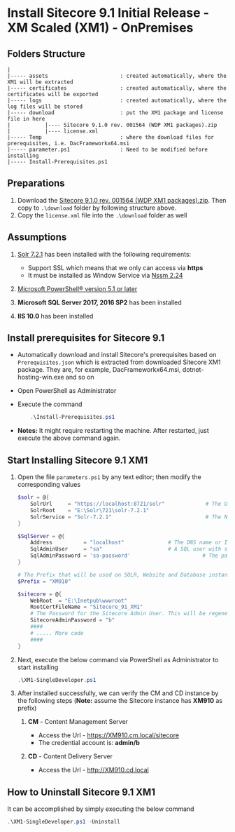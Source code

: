 # Install Sitecore 9.1 Initial Release - XM Scaled (XM1) - OnPremises

## Folders Structure

```
|
|----- assets                       : created automatically, where the XM1 will be extracted
|----- certificates                 : created automatically, where the certificates will be exported
|----- logs                         : created automatically, where the log files will be stored
|----- download                     : put the XM1 package and license file in here
|           |---- Sitecore 9.1.0 rev. 001564 (WDP XM1 packages).zip
|           |---- license.xml
|----- Temp                         : where the download files for prerequisites, i.e. DacFrameworkx64.msi
|----- parameter.ps1                : Need to be modified before installing
|----- Install-Prerequisites.ps1
```

## Preparations

1. Download the [Sitecore 9.1.0 rev. 001564 (WDP XM1 packages).zip](https://dev.sitecore.net/~/media/B6F43F5FC9C54ED9A7425B76F134E08C.ashx). Then copy to `.\download` folder by following structure above.
2. Copy the `license.xml` file into the `.\download` folder as well

## Assumptions

1. [Solr 7.2.1](https://archive.apache.org/dist/lucene/solr/7.2.1/solr-7.2.1.zip) has been installed with the following requirements:
   - Support SSL which means that we only can access via **https**
   - It must be installed as Window Service via [Nssm 2.24](https://nssm.cc/release/nssm-2.24.zip)

2. [Microsoft PowerShell® version 5.1 or later](https://www.microsoft.com/en-us/download/details.aspx?id=54616)
3. **Microsoft SQL Server 2017, 2016 SP2** has been installed
4. **IIS 10.0** has been installed

## Install prerequisites for Sitecore 9.1

- Automatically download and install Sitecore's prerequisites based on `Prerequisites.json` which is extracted from downloaded Sitecore XM1 package. They are, for example, DacFrameworkx64.msi, dotnet-hosting-win.exe and so on
- Open PowerShell as Administrator
- Execute the command
  
    ```powershell
        .\Install-Prerequisites.ps1
    ```
- **Notes:** It might require restarting the machine. After restarted, just execute the above command again.

## Start Installing Sitecore 9.1 XM1

1. Open the file `parameters.ps1` by any text editor; then modify the corresponding values

    ```powershell
    $solr = @{
        SolrUrl     = "https://localhost:8721/solr"             # The URL of the Solr Server
        SolrRoot    = "E:\Solr\721\solr-7.2.1"                           # The Folder that Solr has been installed in.
        SolrService = "Solr-7.2.1"                              # The Name of the Solr Service.
    }

    $SqlServer = @{
        Address          = "localhost"              # The DNS name or IP of the SQL Instance.
        SqlAdminUser     = "sa"                     # A SQL user with sysadmin privileges.
        SqlAdminPassword = 'sa-password'                       # The password for $SQLAdminUser.
    }

    # The Prefix that will be used on SOLR, Website and Database instances.
    $Prefix = "XM910"

    $sitecore = @{
        WebRoot  = "E:\Inetpub\wwwroot"
        RootCertFileName = "Sitecore_91_XM1"
        # The Password for the Sitecore Admin User. This will be regenerated if left on the default.
        SitecoreAdminPassword = "b"
        ####
        # ..... More code
        ####
    }
    ```
2. Next, execute the below command via PowerShell as Administrator to start installing

    ```powershell
    .\XM1-SingleDeveloper.ps1
    ```

3. After installed successfully, we can verify the CM and CD instance by the following steps (**Note:** assume the Sitecore instance has **XM910** as prefix)
   1. **CM** - Content Management Server
      - Access the Url - https://XM910.cm.local/sitecore
      - The credential account is: **admin/b**
    
   2. **CD** - Content Delivery Server
      - Access the Url - http://XM910.cd.local

## How to Uninstall Sitecore 9.1 XM1

It can be accomplished by simply executing the below command

```powershell
.\XM1-SingleDeveloper.ps1 -Uninstall
```